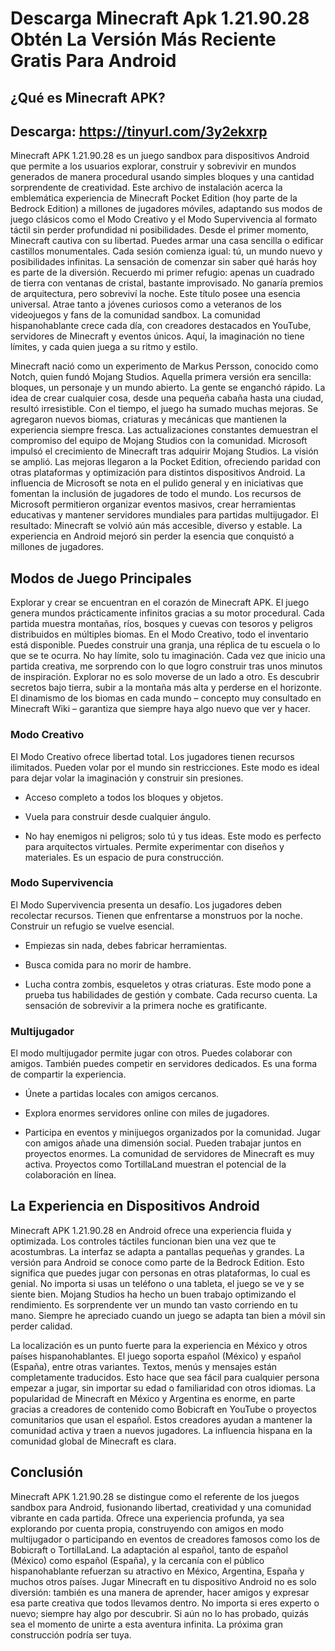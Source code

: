# Descarga Minecraft Apk 1.21.90.28 Obtén La Versión Más Reciente Gratis Para Android

## ¿Qué es Minecraft APK?

## Descarga: https://tinyurl.com/3y2ekxrp

Minecraft APK 1.21.90.28 es un juego sandbox para dispositivos Android que permite a los usuarios explorar, construir y sobrevivir en mundos generados de manera procedural usando simples bloques y una cantidad sorprendente de creatividad. Este archivo de instalación acerca la emblemática experiencia de Minecraft Pocket Edition (hoy parte de la Bedrock Edition) a millones de jugadores móviles, adaptando sus modos de juego clásicos como el Modo Creativo y el Modo Supervivencia al formato táctil sin perder profundidad ni posibilidades. Desde el primer momento, Minecraft cautiva con su libertad. Puedes armar una casa sencilla o edificar castillos monumentales. Cada sesión comienza igual: tú, un mundo nuevo y posibilidades infinitas. La sensación de comenzar sin saber qué harás hoy es parte de la diversión. Recuerdo mi primer refugio: apenas un cuadrado de tierra con ventanas de cristal, bastante improvisado. No ganaría premios de arquitectura, pero sobreviví la noche. Este título posee una esencia universal. Atrae tanto a jóvenes curiosos como a veteranos de los videojuegos y fans de la comunidad sandbox. La comunidad hispanohablante crece cada día, con creadores destacados en YouTube, servidores de Minecraft y eventos únicos. Aquí, la imaginación no tiene límites, y cada quien juega a su ritmo y estilo.

Minecraft nació como un experimento de Markus Persson, conocido como Notch, quien fundó Mojang Studios. Aquella primera versión era sencilla: bloques, un personaje y un mundo abierto. La gente se enganchó rápido. La idea de crear cualquier cosa, desde una pequeña cabaña hasta una ciudad, resultó irresistible. Con el tiempo, el juego ha sumado muchas mejoras. Se agregaron nuevos biomas, criaturas y mecánicas que mantienen la experiencia siempre fresca. Las actualizaciones constantes demuestran el compromiso del equipo de Mojang Studios con la comunidad. Microsoft impulsó el crecimiento de Minecraft tras adquirir Mojang Studios. La visión se amplió. Las mejoras llegaron a la Pocket Edition, ofreciendo paridad con otras plataformas y optimización para distintos dispositivos Android. La influencia de Microsoft se nota en el pulido general y en iniciativas que fomentan la inclusión de jugadores de todo el mundo. Los recursos de Microsoft permitieron organizar eventos masivos, crear herramientas educativas y mantener servidores mundiales para partidas multijugador. El resultado: Minecraft se volvió aún más accesible, diverso y estable. La experiencia en Android mejoró sin perder la esencia que conquistó a millones de jugadores.

## Modos de Juego Principales

Explorar y crear se encuentran en el corazón de Minecraft APK. El juego genera mundos prácticamente infinitos gracias a su motor procedural. Cada partida muestra montañas, ríos, bosques y cuevas con tesoros y peligros distribuidos en múltiples biomas. En el Modo Creativo, todo el inventario está disponible. Puedes construir una granja, una réplica de tu escuela o lo que se te ocurra. No hay límite, solo tu imaginación. Cada vez que inicio una partida creativa, me sorprendo con lo que logro construir tras unos minutos de inspiración. Explorar no es solo moverse de un lado a otro. Es descubrir secretos bajo tierra, subir a la montaña más alta y perderse en el horizonte. El dinamismo de los biomas en cada mundo – concepto muy consultado en Minecraft Wiki – garantiza que siempre haya algo nuevo que ver y hacer.

### Modo Creativo

El Modo Creativo ofrece libertad total. Los jugadores tienen recursos ilimitados. Pueden volar por el mundo sin restricciones. Este modo es ideal para dejar volar la imaginación y construir sin presiones.
*   Acceso completo a todos los bloques y objetos.
+   Vuela para construir desde cualquier ángulo.
-   No hay enemigos ni peligros; solo tú y tus ideas.
Este modo es perfecto para arquitectos virtuales. Permite experimentar con diseños y materiales. Es un espacio de pura construcción.

### Modo Supervivencia

El Modo Supervivencia presenta un desafío. Los jugadores deben recolectar recursos. Tienen que enfrentarse a monstruos por la noche. Construir un refugio se vuelve esencial.
*   Empiezas sin nada, debes fabricar herramientas.
+   Busca comida para no morir de hambre.
-   Lucha contra zombis, esqueletos y otras criaturas.
Este modo pone a prueba tus habilidades de gestión y combate. Cada recurso cuenta. La sensación de sobrevivir a la primera noche es gratificante.

### Multijugador

El modo multijugador permite jugar con otros. Puedes colaborar con amigos. También puedes competir en servidores dedicados. Es una forma de compartir la experiencia.
*   Únete a partidas locales con amigos cercanos.
+   Explora enormes servidores online con miles de jugadores.
-   Participa en eventos y minijuegos organizados por la comunidad.
Jugar con amigos añade una dimensión social. Pueden trabajar juntos en proyectos enormes. La comunidad de servidores de Minecraft es muy activa. Proyectos como TortillaLand muestran el potencial de la colaboración en línea.

## La Experiencia en Dispositivos Android

Minecraft APK 1.21.90.28 en Android ofrece una experiencia fluida y optimizada. Los controles táctiles funcionan bien una vez que te acostumbras. La interfaz se adapta a pantallas pequeñas y grandes. La versión para Android se conoce como parte de la Bedrock Edition. Esto significa que puedes jugar con personas en otras plataformas, lo cual es genial. No importa si usas un teléfono o una tableta, el juego se ve y se siente bien. Mojang Studios ha hecho un buen trabajo optimizando el rendimiento. Es sorprendente ver un mundo tan vasto corriendo en tu mano. Siempre he apreciado cuando un juego se adapta tan bien a móvil sin perder calidad.

La localización es un punto fuerte para la experiencia en México y otros países hispanohablantes. El juego soporta español (México) y español (España), entre otras variantes. Textos, menús y mensajes están completamente traducidos. Esto hace que sea fácil para cualquier persona empezar a jugar, sin importar su edad o familiaridad con otros idiomas. La popularidad de Minecraft en México y Argentina es enorme, en parte gracias a creadores de contenido como Bobicraft en YouTube o proyectos comunitarios que usan el español. Estos creadores ayudan a mantener la comunidad activa y traen a nuevos jugadores. La influencia hispana en la comunidad global de Minecraft es clara.

## Conclusión

Minecraft APK 1.21.90.28 se distingue como el referente de los juegos sandbox para Android, fusionando libertad, creatividad y una comunidad vibrante en cada partida. Ofrece una experiencia profunda, ya sea explorando por cuenta propia, construyendo con amigos en modo multijugador o participando en eventos de creadores famosos como los de Bobicraft o TortillaLand. La adaptación al español, tanto de español (México) como español (España), y la cercanía con el público hispanohablante refuerzan su atractivo en México, Argentina, España y muchos otros países. Jugar Minecraft en tu dispositivo Android no es solo diversión: también es una manera de aprender, hacer amigos y expresar esa parte creativa que todos llevamos dentro. No importa si eres experto o nuevo; siempre hay algo por descubrir. Si aún no lo has probado, quizás sea el momento de unirte a esta aventura infinita. La próxima gran construcción podría ser tuya.
